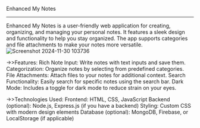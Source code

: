 Enhanced My Notes
_________________________________________________________________________________________________________________________________________________________________________________________________________________________
Enhanced My Notes is a user-friendly web application for creating, organizing, and managing your personal notes. It features a sleek design and functionality to help you stay organized. The app supports categories and file attachments to make your notes more versatile.
![Screenshot 2024-11-30 103736](https://github.com/user-attachments/assets/ff7c0a98-10fd-4fa2-846b-24ef452cbec4)

->>Features:
Rich Note Input: Write notes with text inputs and save them.
Categorization: Organize notes by selecting from predefined categories.
File Attachments: Attach files to your notes for additional context.
Search Functionality: Easily search for specific notes using the search bar.
Dark Mode: Includes a toggle for dark mode to reduce strain on your eyes.

->>Technologies Used:
Frontend: HTML, CSS, JavaScript
Backend (optional): Node.js, Express.js (if you have a backend)
Styling: Custom CSS with modern design elements
Database (optional): MongoDB, Firebase, or LocalStorage (if applicable)
